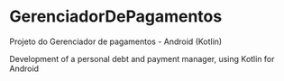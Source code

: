 # GerenciadorDePagamentos
Projeto do Gerenciador de pagamentos - Android (Kotlin)

Development of a personal debt and payment manager, using Kotlin for Android
